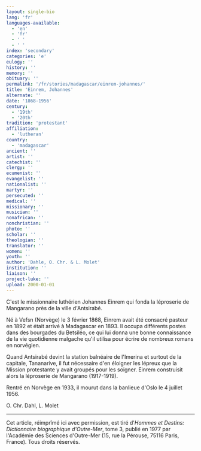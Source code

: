```yaml
---
layout: single-bio
lang: 'fr'
languages-available:
  - 'en'
  - 'fr'
  - ' '
  - ' '
index: 'secondary'
categories: 'e'
eulogy: ''
history: ''
memory: ''
obituary: ''
permalink: '/fr/stories/madagascar/einrem-johannes/'
title: 'Einrem, Johannes'
alternate: ''
date: '1868-1956'
century:
  - '19th'
  - '20th'
tradition: 'protestant'
affiliation:
  - 'lutheran'
country:
  - 'madagascar'
ancient: ''
artist: ''
catechist: ''
clergy: ''
ecumenist: ''
evangelist: ''
nationalist: ''
martyr: ''
persecuted: ''
medical: ''
missionary: ''
musician: ''
nonafrican: ''
nonchristian: ''
photo: ''
scholar: ''
theologian: ''
translator: ''
women: ''
youth: ''
author: 'Dahle, O. Chr. & L. Molet'
institution: ''
liaison: ''
project-luke: ''
upload: 2000-01-01
---
```



C'est le missionnaire luthérien Johannes Einrem qui fonda la léproserie de Mangarano près de la ville d'Antsirabé.

Né à Vefsn (Norvège) le 3 février 1868, Einrem avait été consacré pasteur en 1892 et était arrivé à Madagascar en 1893. Il occupa différents postes dans des bourgades du Betsiléo, ce qui lui donna une bonne connaissance de la vie quotidienne malgache qu'il utilisa pour écrire de nombreux romans en norvégien.

Quand Antsirabé devint la station balnéaire de l'Imerina et surtout de la capitale, Tananarive, il fut nécessaire d'en éloigner les lépreux que la Mission protestante y avait groupés pour les soigner. Einrem construisit alors la léproserie de Mangarano (1917-1919).

Rentré en Norvège en 1933, il mourut dans la banlieue d'Oslo le 4 juillet 1956.

O. Chr. Dahl, L. Molet

---

Cet article, réimprîmé ici avec permission, est tiré d'*Hommes et Destins: Dictionnaire biographique d'Outre-Mer*, tome 3, publié en 1977 par l'Académie des Sciences d'Outre-Mer (15, rue la Pérouse, 75116 Paris, France). Tous droits réservés.